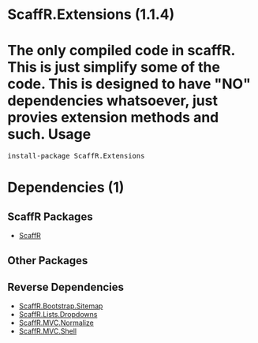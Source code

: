 ﻿ScaffR.Extensions (1.1.4)
======
The only compiled code in scaffR.  This is just simplify some of the code.  This is designed to have "NO" dependencies whatsoever, just provies extension methods and such.
Usage
======
<pre>install-package ScaffR.Extensions</pre>
Dependencies (1)
=====

ScaffR Packages
------
* [ScaffR](https://github.com/wcpro/ScaffR/tree/master/src/ScaffR)

Other Packages
------

Reverse Dependencies
-----
* [ScaffR.Bootstrap.Sitemap](https://github.com/wcpro/ScaffR/tree/master/src/ScaffR.Bootstrap.Sitemap)
* [ScaffR.Lists.Dropdowns](https://github.com/wcpro/ScaffR/tree/master/src/ScaffR.Lists.Dropdowns)
* [ScaffR.MVC.Normalize](https://github.com/wcpro/ScaffR/tree/master/src/ScaffR.MVC.Normalize)
* [ScaffR.MVC.Shell](https://github.com/wcpro/ScaffR/tree/master/src/ScaffR.MVC.Shell)
